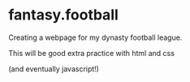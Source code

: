 # fantasy.football
<p> Creating a webpage for my dynasty football league.</p>
<p> This will be good extra practice with html and css</p>
<p> (and eventually javascript!)</p>

